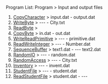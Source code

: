 Program List:
    Program              > Input and output files
1.  [CopyCharacter](CopyCharacter.java)        > input.dat   - output.dat
2.  [WriteByte](WriteByte.java)            >   ---       - City.txt
3.  [ReadByte](ReadByte.java)             > 
4.  [CopyByte](CopyByte.java)             > in.dat      - out.dat
5.  [WriteReadPrimitive](WriteReadPrimitive.java)   >  ---        - primitive.dat
6.  [ReadWriteInteger](ReadWriteInteger.java)     >  ---        - Number.dat
7.  [SequenceBuffer](SequenceBuffer.java)       > text1.dat   -  ---
                           text2.dat
8.  [RandomIO](RandomIO.java)             >  ---        - random.dat 
9.  [RandomAccess](RandomAccess.java)         >  ---        - City.txt
10. [Inventory](Inventory.java)            >  ---        - invent.dat
11. [StudentFile](StudentFile.java)          >  ---        - student.dat
12. [ReadStudentFile](ReadStudentFile.java)      > student.dat -  ---
